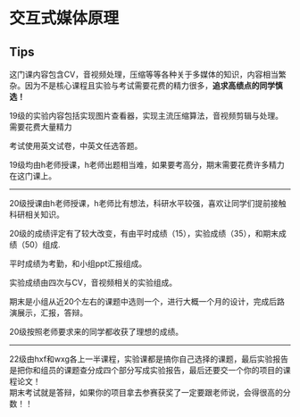 # 交互式媒体原理

## Tips

这门课内容包含CV，音视频处理，压缩等等各种关于多媒体的知识，内容相当繁杂。因为不是核心课程且实验与考试需要花费的精力很多，**追求高绩点的同学慎选！**

19级的实验内容包括实现图片查看器，实现主流压缩算法，音视频剪辑与处理。需要花费大量精力

考试使用英文试卷，中英文任选答题。

19级均由h老师授课，h老师出题相当难，如果要考高分，期末需要花费许多精力在这门课上。

-------------------------------------------------------------------------------------------

20级授课由h老师授课，h老师比有想法，科研水平较强，喜欢让同学们提前接触科研相关知识。

20级的成绩评定有了较大改变，有由平时成绩（15），实验成绩（35），和期末成绩（50）组成.

平时成绩为考勤，和小组ppt汇报组成。

实验成绩由四次与CV，音视频相关的实验组成。

期末是小组从近20个左右的课题中选则一个，进行大概一个月的设计，完成后路演展示，汇报，答辩。

20级按照老师要求来的同学都收获了理想的成绩。

---
22级由hxf和wxg各上一半课程，实验课都是搞你自己选择的课题，最后实验报告是把你和组员的课题查分成四个部分写成实验报告，最后还要交一个你的项目的课程论文！  
期末考试就是答辩，如果你的项目拿去参赛获奖了一定要跟老师说，会得很高的分数！！
